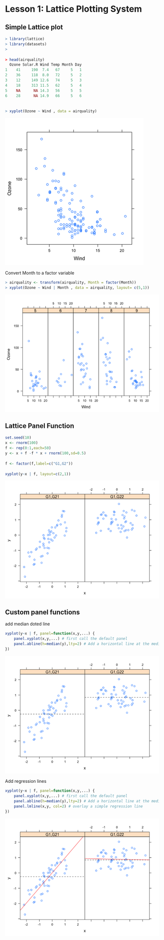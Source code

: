 Lesson 1: Lattice Plotting System
=====


Simple Lattice plot
---
```r
> library(lattice)
> library(datasets)
> 

> head(airquality)
  Ozone Solar.R Wind Temp Month Day
1    41     190  7.4   67     5   1
2    36     118  8.0   72     5   2
3    12     149 12.6   74     5   3
4    18     313 11.5   62     5   4
5    NA      NA 14.3   56     5   5
6    28      NA 14.9   66     5   6


> xyplot(Ozone ~ Wind , data = airquality)
```

![alt text](Rplot.png)

Convert Month to a factor variable
```r
> airquality <- transform(airquality, Month = factor(Month))
> xyplot(Ozone ~ Wind | Month , data = airquality, layout= c(5,1))
```
![alt text](Rplot01.png)


Lattice Panel Function
---

```r
set.seed(10)
x <- rnorm(100)
f <- rep(0:1,each=50)
y <- x + f -f * x + rnorm(100,sd=0.5)

f <- factor(f,label=c("G1,G2"))

xyplot(y~x | f, layout=c(2,1))
```

![alt text](Rplot02.png)

Custom panel functions
---

add median doted line

```r
xyplot(y~x | f, panel=function(x,y,...) {
    panel.xyplot(x,y,...) # first call the default panel
    panel.abline(h=median(y),lty=2) # Add a horizontal line at the median
})
```

![alt text](Rplot03.png)

Add regression lines
```r
xyplot(y~x | f, panel=function(x,y,...) {
    panel.xyplot(x,y,...) # first call the default panel
    panel.abline(h=median(y),lty=2) # Add a horizontal line at the median
    panel.lmline(x,y, col=2) # overlay a simple regression line
})
```

![alt text](Rplot04.png)


